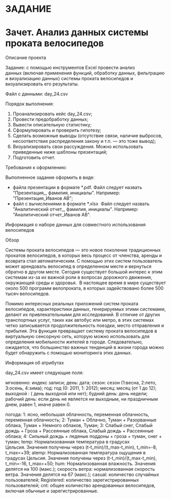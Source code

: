 # ЗАДАНИЕ
# Зачет. Анализ данных системы проката велосипедов

Описание проекта

Задание: с помощью инструментов Excel провести анализ данных (включая применения функций, обработку данных, фильтрацию и визуализацию данных) системы проката велосипедов и визуализировать его результаты.

Файл с данными: day_24.csv

Порядок выполнения: 
 1. Проанализировать кейс day_24.csv;
 2. Провести предобработку данных;
 3. Вывести описательную статистику;
 4. Сформулировать и проверить гипотезу;
 5. Сделать возможные выводы (отсутствие связи, наличие выбросов, несоответствие распределения закону и т.п. — это тоже вывод);
 6. Визуализировать свои рассуждения. Можно использовать приведенные ниже шаблоны презентаций;
 7. Подготовить отчет.

Требования к оформлению: 

Выполненное задание оформить в виде:
  -	файла презентации в формате *.pdf. Файл следует назвать "Презентация_, фамилия, инициалы". Например: "Презентация_Иванов АВ";
  -	файл с вычислениями в формате *.xlsx  Файл следует назвать "Аналитический отчет_, фамилия, инициалы". Например: "Аналитический отчет_Иванов АВ".

Информация о наборе данных для совместного использования велосипедов

Обзор

Системы проката велосипедов — это новое поколение традиционных прокатов велосипедов, в которых весь процесс от членства, аренды и возврата стал автоматическим. С помощью этих систем пользователь может арендовать велосипед в определенном месте и вернуться обратно в другом месте. Сегодня существует большой интерес к этим системам из-за их важной роли в вопросах дорожного движения, окружающей среды и здоровья.  В настоящее время в мире существует около 500 программ велопроката, в которых задействовано более 500 тысяч велосипедов. 

Помимо интересных реальных приложений систем проката велосипедов, характеристики данных, генерируемых этими системами, делают их привлекательными для исследований. В отличие от других транспортных услуг, таких как автобус или метро, ​​в этих системах четко записывается продолжительность поездки, место отправления и прибытия. Эта функция превращает систему проката велосипедов в виртуальную сенсорную сеть, которую можно использовать для определения мобильности жителей в городе. Следовательно, ожидается, что большинство важных тенденций в жизни города можно будет обнаружить с помощью мониторинга этих данных.

Информация об атрибутах

day_24.csv имеет следующие поля:

   мгновенно: индекс записи;
   день: дата;
   сезон: сезон (1:весна, 2:лето, 3:осень, 4:зима);
   год: год (0: 2011, 1: 2012);
   месяц: месяц (от 1 до 12);
   выходной : ( день выходной или нет);
   будний день: день недели;
   рабочий день: если день не является ни выходным, ни праздничным днем, равен 1, иначе равен 0.

погода:
1: ясно, небольшая облачность, переменная облачность, переменная облачность;
2: Туман + Облачно, Туман + Разорванные облака, Туман + Немного облаков, Туман;
3: Слабый снег, Слабый дождь + Гроза + Рассеянные облака, Слабый дождь + Рассеянные облака;
4: Сильный дождь + ледяные поддоны + гроза + туман, снег + туман;
temp: Нормализованная температура в градусах Цельсия. Значения получены через (t-t_min)/(t_max-t_min), t_min=-8, t_max=+39;
atemp: Нормализованная температура ощущения в градусах Цельсия. Значения получены через (t-t_min)/(t_max-t_min), t_min=-16, t_max=+50;
hum: Нормализованная влажность. Значения делятся на 100 (макс.);
скорость ветра: нормализованная скорость ветра. Значения делятся на 67 (макс.);
casual: количество случайных пользователей;
Registered: количество зарегистрированных пользователей;
cnt: общее количество арендованных велосипедов, включая обычные и зарегистрированные.
